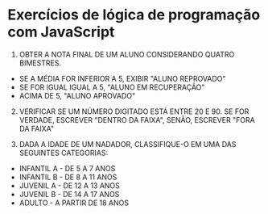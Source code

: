 # Exercícios de lógica de programação com JavaScript

1. OBTER A NOTA FINAL DE UM ALUNO CONSIDERANDO QUATRO BIMESTRES.

- SE A MÉDIA FOR INFERIOR A 5, EXIBIR "ALUNO REPROVADO"
- SE FOR IGUAL IGUAL A 5, "ALUNO EM RECUPERAÇÃO"
- ACIMA DE 5, "ALUNO APROVADO"

2. VERIFICAR SE UM NÚMERO DIGITADO ESTÁ ENTRE 20 E 90. SE FOR VERDADE, ESCREVER "DENTRO DA FAIXA", SENÃO, ESCREVER "FORA DA FAIXA"

3. DADA A IDADE DE UM NADADOR, CLASSIFIQUE-O EM UMA DAS SEGUINTES CATEGORIAS: 

- INFANTIL A - DE 5 A 7 ANOS 
- INFANTIL B - DE 8 A 11 ANOS 
- JUVENIL A - DE 12 A 13 ANOS 
- JUVENIL B - DE 14 A 17 ANOS 
- ADULTO - A PARTIR DE 18 ANOS
